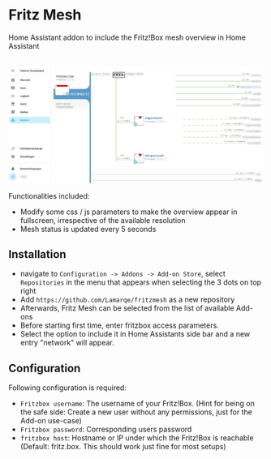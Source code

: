 # Fritz Mesh
Home Assistant addon to include the Fritz!Box mesh overview in Home Assistant
<br/><br/>

![Screenshot](https://github.com/Lamarqe/fritzmesh/raw/main/fritzmesh_addon/screenshot.jpg)

Functionalities included:

 * Modify some css / js parameters to make the overview appear in fullscreen, irrespective of the available resolution
 * Mesh status is updated every 5 seconds

## Installation

 * navigate to `Configuration -> Addons -> Add-on Store`, select `Repositories` in the menu that appears when selecting the 3 dots on top right
 * Add `https://github.com/Lamarqe/fritzmesh` as a new repository
 * Afterwards, Fritz Mesh can be selected from the list of available Add-ons
 * Before starting first time, enter fritzbox access parameters.
 * Select the option to include it in Home Assistants side bar and a new entry "network" will appear. 

## Configuration

Following configuration is required:
 * `Fritzbox username`: The username of your Fritz!Box. (Hint for being on the safe side: Create a new user without any permissions, just for the Add-on use-case)
 * `Fritzbox password`: Corresponding users password
 * `fritzbox host`: Hostname or IP under which the Fritz!Box is reachable (Default: fritz.box. This should work just fine for most setups)




